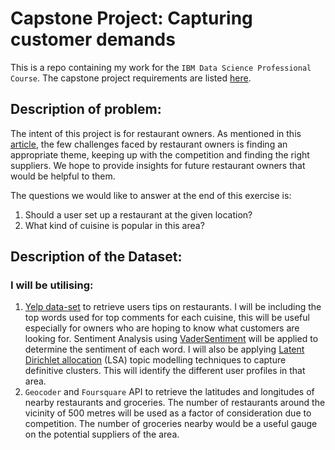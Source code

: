 # Capstone Project: Capturing customer demands

This is a repo containing my work for the `IBM Data Science Professional Course`. The capstone project requirements are listed [here](https://www.coursera.org/learn/applied-data-science-capstone/peer/60zST/capstone-project-the-battle-of-neighborhoods-week-1).

## Description of problem:
The intent of this project is for restaurant owners. As mentioned in this [article](https://www.entrepreneur.com/article/306018), the few challenges faced by restaurant owners is finding an appropriate theme, keeping up with the competition and finding the right suppliers. We hope to provide insights for future restaurant owners that would be helpful to them.

The questions we would like to answer at the end of this exercise is:
1. Should a user set up a restaurant at the given location?
2. What kind of cuisine is popular in this area?

## Description of the Dataset:
### I will be utilising:
1. [Yelp data-set](https://www.yelp.com/dataset/) to retrieve users tips on restaurants. I will be including the top words used for top comments for each cuisine, this will be useful especially for owners who are hoping to know what customers are looking for. Sentiment Analysis using [VaderSentiment](https://github.com/cjhutto/vaderSentiment) will be applied to determine the sentiment of each word. I will also be applying [Latent Dirichlet allocation](https://en.wikipedia.org/wiki/Latent_Dirichlet_allocation) (LSA) topic modelling techniques to capture definitive clusters. This will identify the different user profiles in that area.
2. `Geocoder` and `Foursquare` API to retrieve the latitudes and longitudes of nearby restaurants and groceries. The number of restaurants around the vicinity of 500 metres will be used as a factor of consideration due to competition. The number of groceries nearby would be a useful gauge on the potential suppliers of the area.


